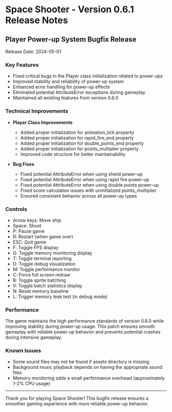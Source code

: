 # Space Shooter - Version 0.6.1 Release Notes

## Player Power-up System Bugfix Release

Release Date: 2024-05-01

### Key Features

- Fixed critical bugs in the Player class initialization related to power-ups
- Improved stability and reliability of power-up system
- Enhanced error handling for power-up effects
- Eliminated potential AttributeError exceptions during gameplay
- Maintained all existing features from version 0.6.0

### Technical Improvements

- **Player Class Improvements**

  - Added proper initialization for animation_tick property
  - Added proper initialization for rapid_fire_end property
  - Added proper initialization for double_points_end property
  - Added proper initialization for points_multiplier property
  - Improved code structure for better maintainability

- **Bug Fixes**

  - Fixed potential AttributeError when using shield power-up
  - Fixed potential AttributeError when using rapid fire power-up
  - Fixed potential AttributeError when using double points power-up
  - Fixed score calculation issues with uninitialized points_multiplier
  - Ensured consistent behavior across all power-up types

### Controls

- Arrow keys: Move ship
- Space: Shoot
- P: Pause game
- R: Restart (when game over)
- ESC: Quit game
- F: Toggle FPS display
- G: Toggle memory monitoring display
- T: Toggle terminal reporting
- D: Toggle debug visualization
- M: Toggle performance monitor
- C: Force full screen redraw
- B: Toggle sprite batching
- V: Toggle batch statistics display
- N: Reset memory baseline
- L: Trigger memory leak test (in debug mode)

### Performance

The game maintains the high performance standards of version 0.6.0 while improving stability during power-up usage. This patch ensures smooth gameplay with reliable power-up behavior and prevents potential crashes during intensive gameplay.

### Known Issues

- Some sound files may not be found if assets directory is missing
- Background music playback depends on having the appropriate sound files
- Memory monitoring adds a small performance overhead (approximately 1-2% CPU usage)

---

Thank you for playing Space Shooter! This bugfix release ensures a smoother gaming experience with more reliable power-up behavior.
